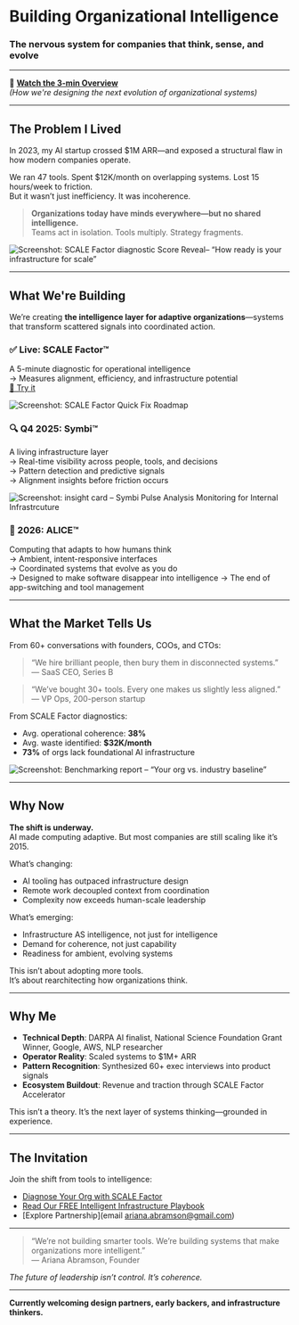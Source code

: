 # Building Organizational Intelligence 
### The nervous system for companies that think, sense, and evolve

---

🎥 **[Watch the 3-min Overview](loom-link-here)**  
*(How we're designing the next evolution of organizational systems)*

---

## The Problem I Lived

In 2023, my AI startup crossed $1M ARR—and exposed a structural flaw in how modern companies operate.

We ran 47 tools. Spent $12K/month on overlapping systems. Lost 15 hours/week to friction.  
But it wasn’t just inefficiency. It was incoherence.

> **Organizations today have minds everywhere—but no shared intelligence.**  
> Teams act in isolation. Tools multiply. Strategy fragments.

![Screenshot: SCALE Factor diagnostic Score Reveal– “How ready is your infrastructure for scale”](./screenshots/scalefactor-1.png)

---

## What We're Building

We’re creating **the intelligence layer for adaptive organizations**—systems that transform scattered signals into coordinated action.

### ✅ Live: SCALE Factor™  
A 5-minute diagnostic for operational intelligence  
→ Measures alignment, efficiency, and infrastructure potential  
[🔗 Try it](https://scalefactor.nadis.ai)

![Screenshot: SCALE Factor Quick Fix Roadmap](./screenshots/scalefactor-2.png)

### 🔍 Q4 2025: Symbi™  
A living infrastructure layer  
→ Real-time visibility across people, tools, and decisions  
→ Pattern detection and predictive signals  
→ Alignment insights before friction occurs

![Screenshot: insight card – Symbi Pulse Analysis Monitoring for Internal Infrastrcuture](./screenshots/symbi-screenshot.png)

### 🌊 2026: ALICE™  
Computing that adapts to how humans think  
→ Ambient, intent-responsive interfaces  
→ Coordinated systems that evolve as you do  
→ Designed to make software disappear into intelligence
→ The end of app-switching and tool management

---

## What the Market Tells Us

From 60+ conversations with founders, COOs, and CTOs:

> “We hire brilliant people, then bury them in disconnected systems.”  
> — SaaS CEO, Series B

> “We’ve bought 30+ tools. Every one makes us slightly less aligned.”  
> — VP Ops, 200-person startup

From SCALE Factor diagnostics:
- Avg. operational coherence: **38%**  
- Avg. waste identified: **$32K/month**  
- **73%** of orgs lack foundational AI infrastructure

![Screenshot: Benchmarking report – “Your org vs. industry baseline”](./screenshots/scalefactor-3.png)

---

## Why Now

**The shift is underway.**  
AI made computing adaptive. But most companies are still scaling like it’s 2015.

What’s changing:
- AI tooling has outpaced infrastructure design  
- Remote work decoupled context from coordination  
- Complexity now exceeds human-scale leadership

What’s emerging:
- Infrastructure AS intelligence, not just for intelligence 
- Demand for coherence, not just capability  
- Readiness for ambient, evolving systems

This isn’t about adopting more tools.  
It’s about rearchitecting how organizations think.

---

## Why Me

- **Technical Depth**: DARPA AI finalist, National Science Foundation Grant Winner, Google, AWS, NLP researcher  
- **Operator Reality**: Scaled systems to $1M+ ARR  
- **Pattern Recognition**: Synthesized 60+ exec interviews into product signals  
- **Ecosystem Buildout**: Revenue and traction through SCALE Factor Accelerator

This isn’t a theory. It’s the next layer of systems thinking—grounded in experience.

---

## The Invitation

Join the shift from tools to intelligence:  
- [Diagnose Your Org with SCALE Factor](https://scalefactor.nadis.ai)  
- [Read Our FREE Intelligent Infrastructure Playbook](https://aiwithari.gitbook.io/intelligent-infrastructure/)  
- [Explore Partnership](email ariana.abramson@gmail.com)

---

> “We’re not building smarter tools. We’re building systems that make organizations more intelligent.”  
> — Ariana Abramson, Founder

*The future of leadership isn’t control. It’s coherence.*

---

**Currently welcoming design partners, early backers, and infrastructure thinkers.**
